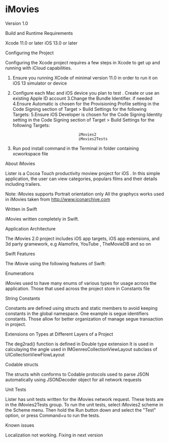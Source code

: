 # iMovies

Version 1.0

Build and Runtime Requirements

Xcode 11.0 or later
iOS 13.0 or later

Configuring the Project

Configuring the Xcode project requires a few steps in Xcode to get up and running with iCloud capabilities.

1. Ensure you running XCode of minimal version 11.0 in order to run it on iOS 13 simulator or device
2. Configure each Mac and iOS device you plan to test . Create or use an existing Apple ID account 
3.Change the Bundle Identifier. if needed
4.Ensure Automatic is chosen for the Provisioning Profile setting in the Code Signing section of Target > Build Settings for the following Targets:
5.Ensure iOS Developer is chosen for the Code Signing Identity setting in the Code Signing section of Target > Build Settings for the following Targets:


                                    iMovies2
                                    iMovies2Tests


6. Run pod install command in the Terminal in folder containing xcworkspace file

About iMovies

Lister is a Cocoa Touch productivity moview project for iOS . In this simple application, the user can view categories, populars films and  their details including trailers.


Note: iMovies supports Portrait orientation only
All the graphycs works used in iMovies taken from http://www.iconarchive.com

Written in Swift

iMovies written completely in Swift. 

Application Architecture

The iMovies 2.0 project includes iOS app targets, iOS  app extensions, and 3d party gramework, e.g Alamofire, YouTube , TheMovieDB and so on


Swift Features

The iMovie using the following features of Swift:

Enumerations

iMovies used to have many enums of various types for usage acroos the application. Those that used across the project store in Constants file

String Constants

Constants are defined using structs and static members to avoid keeping constants in the global namespace. 
One example is segue identifiers constants. Those  allow for better organization of manage segue transaction in project.

Extensions on Types at Different Layers of a Project

The deg2rad() function is defined in Double type extension It is used in calculaying the angle used in IMGenresCollectionViewLayout subclass of UICollectionViewFlowLayout

Codable  structs

The structs whih conforms to Codable protocols used to parse JSON automatically using JSONDecoder object for all network requests

Unit Tests

Lister has unit tests written for the iMovies network request. 
These tests are in the iMovies2Tests group. 
To run the unit tests, select iMovies2 scheme in the Scheme menu. Then hold the Run button down and select the "Test" option, or press Command+u to run the tests.


Known issues

Localization not working. Fixing in next version

